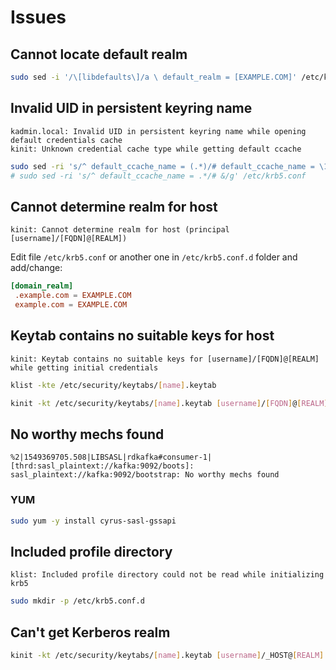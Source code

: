# Issues

## Cannot locate default realm

```sh
sudo sed -i '/\[libdefaults\]/a \ default_realm = [EXAMPLE.COM]' /etc/krb5.conf
```

## Invalid UID in persistent keyring name

```log
kadmin.local: Invalid UID in persistent keyring name while opening default credentials cache
kinit: Unknown credential cache type while getting default ccache
```

```sh
sudo sed -ri 's/^ default_ccache_name = (.*)/# default_ccache_name = \1/g' /etc/krb5.conf
# sudo sed -ri 's/^ default_ccache_name = .*/# &/g' /etc/krb5.conf
```

## Cannot determine realm for host

```log
kinit: Cannot determine realm for host (principal [username]/[FQDN]@[REALM])
```

Edit file `/etc/krb5.conf` or another one in `/etc/krb5.conf.d` folder and add/change:

```conf
[domain_realm]
 .example.com = EXAMPLE.COM
 example.com = EXAMPLE.COM
```

## Keytab contains no suitable keys for host

```log
kinit: Keytab contains no suitable keys for [username]/[FQDN]@[REALM] while getting initial credentials
```

```sh
klist -kte /etc/security/keytabs/[name].keytab
```

```sh
kinit -kt /etc/security/keytabs/[name].keytab [username]/[FQDN]@[REALM]
```

## No worthy mechs found

```log
%2|1549369705.508|LIBSASL|rdkafka#consumer-1| [thrd:sasl_plaintext://kafka:9092/boots]: sasl_plaintext://kafka:9092/bootstrap: No worthy mechs found
```

### YUM

```sh
sudo yum -y install cyrus-sasl-gssapi
```

## Included profile directory

```log
klist: Included profile directory could not be read while initializing krb5
```

```sh
sudo mkdir -p /etc/krb5.conf.d
```

## Can't get Kerberos realm

```sh
kinit -kt /etc/security/keytabs/[name].keytab [username]/_HOST@[REALM]
```
